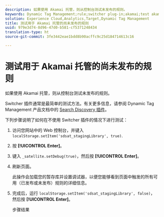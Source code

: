 ```yaml
---
description: 如果使用 Akamai 托管，则从控制台测试未发布的规则。
keywords: Dynamic Tag Management;rule;switcher plug-in;akamai;test akamai;unpublished rules;test unpublished rules;debug rule
solution: Experience Cloud,Analytics,Target,Dynamic Tag Management
title: 测试用于 Akamai 托管的尚未发布的规则
uuid: 979e3d74-8d96-47d0-b581-cf5371248434
translation-type: ht
source-git-commit: 3fe3442eae1bdd8b90acffc9c25d184714613c16

---
```



# 测试用于 Akamai 托管的尚未发布的规则

如果使用 Akamai 托管，则从控制台测试未发布的规则。

Switcher 插件通常是最简单的测试方法。有关更多信息，请参阅 Dynamic Tag Management 产品文档中的 [Search Discovery 插件](https://docs.adobe.com/content/help/zh-Hans/dtm/using/resources/plugins/search-discovery-plugins.html)。

下列步骤说明了如何在不使用 Switcher 插件的情况下进行测试：

1. 访问您网站中的 Web 控制台，并键入 `localStorage.setItem('sdsat_stagingLibrary', true)`.
1. 按 **[!UICONTROL Enter]**。
1. 键入 `_satellite.setDebug(true)`，然后按 **[!UICONTROL Enter]**。
1. 刷新页面。

   此操作会加载您的暂存库并设置调试器，以便您能够看到页面中触发的所有可用（已发布或未发布）规则的详细信息。
1. 完成后，运行 `localStorage.setItem('sdsat_stagingLibrary', false)`，然后按 **[!UICONTROL Enter]**。

   步骤结果
